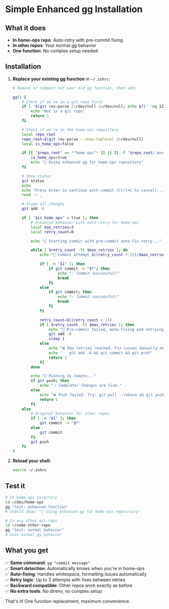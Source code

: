 # Simple Enhanced gg Installation

## What it does

- **In home-ops repo**: Auto-retry with pre-commit fixing
- **In other repos**: Your normal gg behavior
- **One function**: No complex setup needed

## Installation

1. **Replace your existing gg function** in `~/.zshrc`:

   ```bash
   # Remove or comment out your old gg function, then add:

   gg() {
       # Check if we're in a git repo first
       if [ "$(git rev-parse 2>/dev/null 1>/dev/null; echo $?)" -eq 128 ]; then
           echo "Not in a git repo"
           return 1
       fi

       # Check if we're in the home-ops repository
       local repo_root
       repo_root=$(git rev-parse --show-toplevel 2>/dev/null)
       local is_home_ops=false

       if [[ "$repo_root" == *"home-ops"* ]] || [[ -f "$repo_root/.envrc" && -f "$repo_root/kubeconfig" ]]; then
           is_home_ops=true
           echo "🚀 Using enhanced gg for home-ops repository"
       fi

       # Show status
       git status
       echo
       echo "Press Enter to continue with commit (Ctrl+C to cancel)..."
       read -r _

       # Stage all changes
       git add -A

       if [ "$is_home_ops" = true ]; then
           # Enhanced behavior with auto-retry for home-ops
           local max_retries=3
           local retry_count=0

           echo "🚀 Starting commit with pre-commit auto-fix retry..."

           while [ $retry_count -lt $max_retries ]; do
               echo "📝 Commit attempt $((retry_count + 1))/$max_retries"

               if [ -n "$1" ]; then
                   if git commit -m "$*"; then
                       echo "✅ Commit successful!"
                       break
                   fi
               else
                   if git commit; then
                       echo "✅ Commit successful!"
                       break
                   fi
               fi

               retry_count=$((retry_count + 1))
               if [ $retry_count -lt $max_retries ]; then
                   echo "🔧 Pre-commit failed, auto-fixing and retrying..."
                   git add -A
                   sleep 1
               else
                   echo "❌ Max retries reached. Fix issues manually and run:"
                   echo "   git add -A && git commit && git push"
                   return 1
               fi
           done

           echo "🚀 Pushing to remote..."
           if git push; then
               echo "✅ Complete! Changes are live."
           else
               echo "❌ Push failed. Try: git pull --rebase && git push"
               return 1
           fi
       else
           # Original behavior for other repos
           if [ -n "$1" ]; then
               git commit -m "$*"
           else
               git commit
           fi
           git push
       fi
   }
   ```

2. **Reload your shell**:

   ```bash
   source ~/.zshrc
   ```

## Test it

```bash
# In home-ops directory
cd ~/dev/home-ops
gg "test: enhanced function"
# Should show: "🚀 Using enhanced gg for home-ops repository"

# In any other git repo  
cd ~/some-other-repo
gg "test: normal behavior"
# Uses normal gg behavior
```

## What you get

✅ **Same command**: `gg "commit message"`  
✅ **Smart detection**: Automatically knows when you're in home-ops  
✅ **Auto-fixing**: Handles whitespace, formatting issues automatically  
✅ **Retry logic**: Up to 3 attempts with fixes between retries  
✅ **Backward compatible**: Other repos work exactly as before  
✅ **No extra tools**: No direnv, no complex setup  

That's it! One function replacement, maximum convenience.
